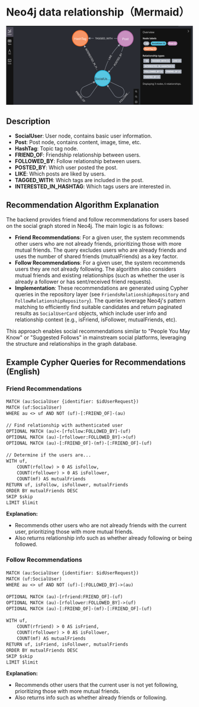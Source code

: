 # Neo4j data relationship（Mermaid）

![img.png](img.png)

## Description
- **SocialUser**: User node, contains basic user information.
- **Post**: Post node, contains content, image, time, etc.
- **HashTag**: Topic tag node.
- **FRIEND_OF**: Friendship relationship between users.
- **FOLLOWED_BY**: Follow relationship between users.
- **POSTED_BY**: Which user posted the post.
- **LIKE**: Which posts are liked by users.
- **TAGGED_WITH**: Which tags are included in the post.
- **INTERESTED_IN_HASHTAG**: Which tags users are interested in.

## Recommendation Algorithm Explanation

The backend provides friend and follow recommendations for users based on the social graph stored in Neo4j. The main logic is as follows:

- **Friend Recommendations**: For a given user, the system recommends other users who are not already friends, prioritizing those with more mutual friends. The query excludes users who are already friends and uses the number of shared friends (mutualFriends) as a key factor.
- **Follow Recommendations**: For a given user, the system recommends users they are not already following. The algorithm also considers mutual friends and existing relationships (such as whether the user is already a follower or has sent/received friend requests).
- **Implementation**: These recommendations are generated using Cypher queries in the repository layer (see `FriendsRelationshipRepository` and `FollowRelationshipRepository`). The queries leverage Neo4j's pattern matching to efficiently find suitable candidates and return paginated results as `SocialUserCard` objects, which include user info and relationship context (e.g., isFriend, isFollower, mutualFriends, etc).

This approach enables social recommendations similar to "People You May Know" or "Suggested Follows" in mainstream social platforms, leveraging the structure and relationships in the graph database.

## Example Cypher Queries for Recommendations (English)

### Friend Recommendations
```cypher
MATCH (au:SocialUser {identifier: $idUserRequest})
MATCH (uf:SocialUser)
WHERE au <> uf AND NOT (uf)-[:FRIEND_OF]-(au)

// Find relationship with authenticated user
OPTIONAL MATCH (au)<-[rfollow:FOLLOWED_BY]-(uf)
OPTIONAL MATCH (au)-[rfollower:FOLLOWED_BY]->(uf)
OPTIONAL MATCH (au)-[:FRIEND_OF]-(mf)-[:FRIEND_OF]-(uf)

// Determine if the users are...
WITH uf,
    COUNT(rfollow) > 0 AS isFollow,
    COUNT(rfollower) > 0 AS isFollower,
    COUNT(mf) AS mutualFriends
RETURN uf, isFollow, isFollower, mutualFriends
ORDER BY mutualFriends DESC
SKIP $skip
LIMIT $limit
```
**Explanation:**
- Recommends other users who are not already friends with the current user, prioritizing those with more mutual friends.
- Also returns relationship info such as whether already following or being followed.

### Follow Recommendations
```cypher
MATCH (au:SocialUser {identifier: $idUserRequest})
MATCH (uf:SocialUser)
WHERE au <> uf AND NOT (uf)-[:FOLLOWED_BY]->(au)

OPTIONAL MATCH (au)-[rfriend:FRIEND_OF]-(uf)
OPTIONAL MATCH (au)-[rfollower:FOLLOWED_BY]->(uf)
OPTIONAL MATCH (au)-[:FRIEND_OF]-(mf)-[:FRIEND_OF]-(uf)

WITH uf,
    COUNT(rfriend) > 0 AS isFriend,
    COUNT(rfollower) > 0 AS isFollower,
    COUNT(mf) AS mutualFriends
RETURN uf, isFriend, isFollower, mutualFriends
ORDER BY mutualFriends DESC
SKIP $skip
LIMIT $limit
```
**Explanation:**
- Recommends other users that the current user is not yet following, prioritizing those with more mutual friends.
- Also returns info such as whether already friends or following.

